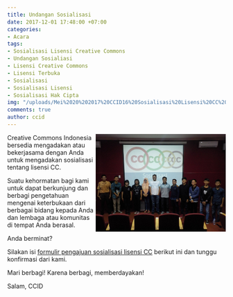 ```yaml
---
title: Undangan Sosialisasi
date: 2017-12-01 17:48:00 +07:00
categories:
- Acara
tags:
- Sosialisasi Lisensi Creative Commons
- Undangan Sosialiasi
- Lisensi Creative Commons
- Lisensi Terbuka
- Sosialisasi
- Sosialisasi Lisensi
- Sosialisasi Hak Cipta
img: "/uploads/Mei%2020%202017%20CCID16%20Sosialisasi%20Lisensi%20CC%20di%20Dekranasda%20Kominfo%20Samarinda.JPG"
comments: true
author: ccid
---
```


<img style="float: right;" src="/uploads/Mei%2020%202017%20CCID16%20Sosialisasi%20Lisensi%20CC%20di%20Dekranasda%20Kominfo%20Samarinda.JPG" class="img-responsive" width="300">

Creative Commons Indonesia bersedia mengadakan atau bekerjasama dengan Anda untuk mengadakan sosialisasi tentang lisensi CC.

Suatu kehormatan bagi kami untuk dapat berkunjung dan berbagi pengetahuan mengenai keterbukaan dari berbagai bidang kepada Anda dan lembaga atau komunitas di tempat Anda berasal.

Anda berminat?

Silakan isi [formulir pengajuan sosialisasi lisensi CC](https://goo.gl/forms/rdeEJtdQsWo8cEOH2) berikut ini dan tunggu konfirmasi dari kami.

Mari berbagi! Karena berbagi, memberdayakan!

Salam,
CCID
